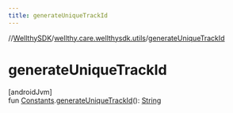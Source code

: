 ```yaml
---
title: generateUniqueTrackId
---
```

//[WellthySDK](../../index.html)/[wellthy.care.wellthysdk.utils](index.html)/[generateUniqueTrackId](generate-unique-track-id.html)



# generateUniqueTrackId



[androidJvm]\
fun [Constants](-constants/index.html).[generateUniqueTrackId](generate-unique-track-id.html)(): [String](https://kotlinlang.org/api/latest/jvm/stdlib/kotlin/-string/index.html)




